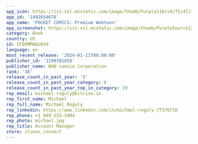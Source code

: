 ```yaml
---
app_icon: https://is1-ssl.mzstatic.com/image/thumb/Purple116/v4/f5/47/7a/f5477abf-77bb-13cc-70e1-ec5a49d778b4/AppIcon-0-0-1x_U007epad-0-0-85-220.png/1024x1024bb.png
app_id: '1492654676'
app_name: 'POCKET COMICS: Premium Webtoon'
app_screenshot: https://is1-ssl.mzstatic.com/image/thumb/PurpleSource126/v4/83/56/88/83568873-9d68-aee0-a395-6b82f91c2f57/e3a09e22-4027-4234-9dad-8f87038b9d98_01.jpg/1284x2778bb.png
category: Book
country: US
id: CFQXMMABsKUd
language: en
most_recent_release: '2024-01-11T00:00:00'
publisher_id: '1298381858'
publisher_name: NHN comico Corporation
rank: '38'
release_count_in_past_year: '5'
release_count_in_past_year_category: 8
release_count_in_past_year_top_in_category: 29
rep_email: michael.roguly@bitrise.io
rep_first_name: Michael
rep_full_name: Michael Roguly
rep_linkedin: https://www.linkedin.com/in/michael-roguly-77376710
rep_phone: +1 949-233-3404
rep_photo: michael.jpg
rep_title: Account Manager
store: itunes_connect
---
```

